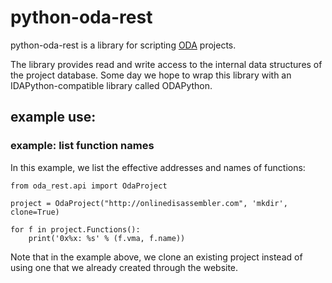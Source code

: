 # python-oda-rest

python-oda-rest is a library for scripting [ODA](https://onlinedisassembler.com) projects.

The library provides read and write access to the internal data structures of the project database. Some day we hope to wrap this library with an IDAPython-compatible library called ODAPython.

## example use:

### example: list function names

In this example, we list the effective addresses and names of functions:

```
from oda_rest.api import OdaProject

project = OdaProject("http://onlinedisassembler.com", 'mkdir', clone=True)

for f in project.Functions():
    print('0x%x: %s' % (f.vma, f.name))
```

Note that in the example above, we clone an existing project instead of using one that we already created through the website.


